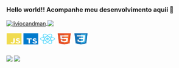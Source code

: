 ### Hello world!! Acompanhe meu desenvolvimento aquii 👋

<div>
<a href="https://github.com/liviocandman">
 <img align="center" src="https://github-readme-stats.vercel.app/api?username=liviocandman&show_icons=true&theme=radical" alt="liviocandman" />
</a>
<a href="https://github.com/liviocandman">
  <img align="center" src="https://github-readme-stats.vercel.app/api/top-langs/?username=liviocandman&theme=radical" />
</a>
</div>
<div style="display: inline_block"><br>
  <img align="center" alt="Js" height="30" width="40" src="https://raw.githubusercontent.com/devicons/devicon/master/icons/javascript/javascript-plain.svg">
  <img align="center" alt="Ts" height="30" width="40" src="https://raw.githubusercontent.com/devicons/devicon/master/icons/typescript/typescript-plain.svg">
  <img align="center" alt="React" height="30" width="40" src="https://raw.githubusercontent.com/devicons/devicon/master/icons/react/react-original.svg">
  <img align="center" alt="HTML" height="30" width="40" src="https://raw.githubusercontent.com/devicons/devicon/master/icons/html5/html5-original.svg">
  <img align="center" alt="CSS" height="30" width="40" src="https://raw.githubusercontent.com/devicons/devicon/master/icons/css3/css3-original.svg">
 </div>
  
  ##
  
 <div> 
   <a href="https://www.linkedin.com/in/liviocandman" target="_blank"><img src="https://img.shields.io/badge/-LinkedIn-%230077B5?style=for-the-badge&logo=linkedin&logoColor=white" target="_blank"></a> 
   <a href = "mailto:liviocandman@gmail.com"><img src="https://img.shields.io/badge/-Gmail-%23333?style=for-the-badge&logo=gmail&logoColor=white" target="_blank"></a>  
 </div



